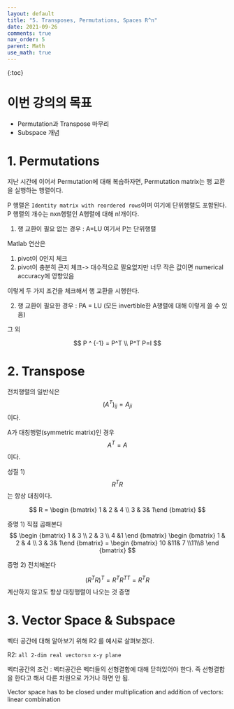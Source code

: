 ```yaml
---
layout: default
title: "5. Transposes, Permutations, Spaces R^n"
date: 2021-09-26
comments: true
nav_order: 5
parent: Math
use_math: true
---
```




{:toc} 



# **이번 강의의 목표**

* Permutation과 Transpose 마무리
* Subspace 개념



# 1. Permutations

지난 시간에 이어서 Permutation에 대해 복습하자면, Permutation matrix는 행 교환을 실행하는 행렬이다.

P 행렬은 `Identity matrix with reordered rows`이며 여기에 단위행렬도 포함된다. P 행렬의 개수는 nxn행렬인 A행렬에 대해 n!개이다.



1) 행 교환이 필요 없는 경우 : A=LU 여기서 P는 단위행렬

Matlab 연산은 

1. pivot이 0인지 체크
2. pivot이 충분히 큰지 체크-> 대수적으로 필요없지만 너무 작은 값이면 numerical accuracy에 영향있음

이렇게 두 가지 조건을 체크해서 행 교환을 시행한다.



2) 행 교환이 필요한 경우 : PA = LU (모든 invertible한 A행렬에 대해 이렇게 쓸 수 있음)



그 외


$$
P ^ {-1} = P^T \\
P^T P=I
$$


# 2. Transpose

전치행렬의 일반식은
$$
(A^T)_{ij}=A_{ji}
$$
이다.



A가 대칭행렬(symmetric matrix)인 경우 
$$
A^T=A
$$
이다. 



 성질 1)
$$
R^TR
$$
 는 항상 대칭이다.


$$
R = \begin {bmatrix} 1 & 2 & 4 \\
3 & 3& 1\end {bmatrix}
$$


증명 1) 직접 곱해본다
$$
\begin {bmatrix} 1 & 3 \\ 2 & 3 \\ 4 &1 \end {bmatrix} \begin {bmatrix} 1 & 2 & 4 \\
3 & 3& 1\end {bmatrix} = \begin {bmatrix} 10 &11& 7 \\11\\8 \end {bmatrix}
$$


증명 2) 전치해본다


$$
(R^TR)^T = R^T R ^{TT}= R^TR
$$
계산하지 않고도 항상 대칭행렬이 나오는 것 증명



# 3. Vector Space & Subspace



벡터 공간에 대해 알아보기 위해 R2 를 예시로 살펴보겠다.

R2: `all 2-dim real vectors`= `x-y plane`



벡터공간의 조건 : 벡터공간은 벡터들의 선형결합에 대해 닫혀있어야 한다. 즉 선형결합을 한다고 해서 다른 차원으로 가거나 하면 안 됨.

Vector space has to be closed under multiplication and addition of vectors: linear combination
